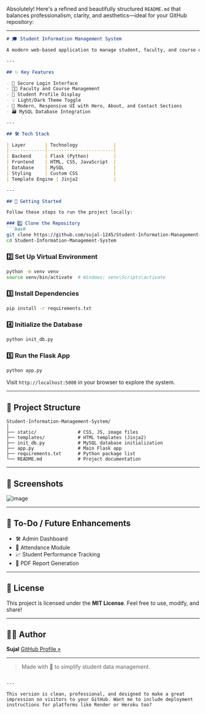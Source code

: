 Absolutely! Here's a refined and beautifully structured `README.md` that balances professionalism, clarity, and aesthetics—ideal for your GitHub repository:

---

````markdown
# 🎓 Student Information Management System

A modern web-based application to manage student, faculty, and course data efficiently. Built with **Flask** (Python), **MySQL**, and a responsive frontend using **HTML**, **CSS**, and **JavaScript**.

---

## ✨ Key Features

- 🔐 Secure Login Interface  
- 🧑‍🏫 Faculty and Course Management  
- 🧾 Student Profile Display  
- 💡 Light/Dark Theme Toggle  
- 🎨 Modern, Responsive UI with Hero, About, and Contact Sections  
- 🗃️ MySQL Database Integration

---

## 🛠️ Tech Stack

| Layer       | Technology             |
|-------------|------------------------|
| Backend     | Flask (Python)         |
| Frontend    | HTML, CSS, JavaScript  |
| Database    | MySQL                  |
| Styling     | Custom CSS             |
| Template Engine | Jinja2             |

---

## 🚀 Getting Started

Follow these steps to run the project locally:

### 1️⃣ Clone the Repository
```bash
git clone https://github.com/sujal-1245/Student-Information-Management-System.git
cd Student-Information-Management-System
````

### 2️⃣ Set Up Virtual Environment

```bash
python -m venv venv
source venv/bin/activate  # Windows: venv\Scripts\activate
```

### 3️⃣ Install Dependencies

```bash
pip install -r requirements.txt
```

### 4️⃣ Initialize the Database

```bash
python init_db.py
```

### 5️⃣ Run the Flask App

```bash
python app.py
```

Visit `http://localhost:5000` in your browser to explore the system.

---

## 📁 Project Structure

```
Student-Information-Management-System/
│
├── static/               # CSS, JS, image files
├── templates/            # HTML templates (Jinja2)
├── init_db.py            # MySQL database initialization
├── app.py                # Main Flask app
├── requirements.txt      # Python package list
└── README.md             # Project documentation
```

---

## 📸 Screenshots

![image](https://github.com/user-attachments/assets/c471a80b-30b0-4b47-8f90-694a175e6133)


---

## 📌 To-Do / Future Enhancements

* 🛠️ Admin Dashboard
* 📅 Attendance Module
* 📈 Student Performance Tracking
* 🧾 PDF Report Generation

---

## 📄 License

This project is licensed under the **MIT License**.
Feel free to use, modify, and share!

---

## 🙋‍♂️ Author

**Sujal**
[GitHub Profile »](https://github.com/sujal-1245)

---

> Made with 💙 to simplify student data management.

```

---

This version is clean, professional, and designed to make a great impression on visitors to your GitHub. Want me to include deployment instructions for platforms like Render or Heroku too?
```
